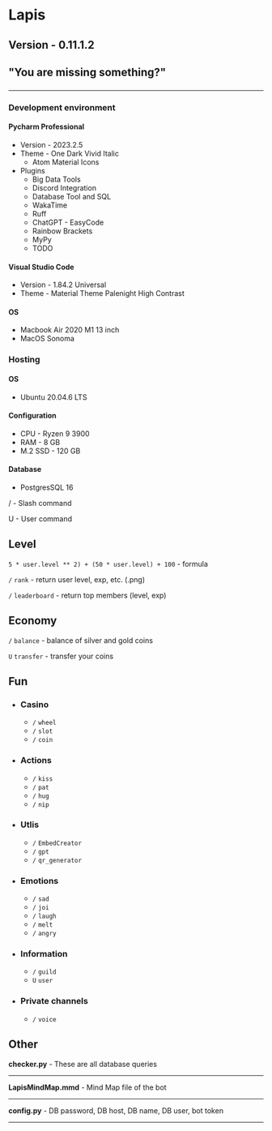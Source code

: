 # Lapis
## Version - 0.11.1.2
## "You are missing something?"

### 
 
 ------------
 
 ### Development environment
 #### Pycharm Professional
   - Version - 2023.2.5
   - Theme - One Dark Vivid Italic
       - Atom Material Icons
   - Plugins 
     - Big Data Tools
     - Discord Integration
     - Database Tool and SQL
     - WakaTime
     - Ruff
     - ChatGPT - EasyCode
     - Rainbow Brackets
     - MyPy
     - TODO
 #### Visual Studio Code
   - Version - 1.84.2 Universal 
   - Theme - Material Theme Palenight High Contrast
 #### OS 
   - Macbook Air 2020 M1 13 inch
   - MacOS Sonoma
 ### Hosting
 #### OS
   - Ubuntu 20.04.6 LTS
 #### Configuration
   - CPU - Ryzen 9 3900
   - RAM - 8 GB
   - M.2 SSD - 120 GB
 #### Database
   - PostgresSQL 16

 / - Slash command 
 
 U - User command

## Level
 `5 * user.level ** 2) + (50 * user.level) + 100` - formula

`/` `rank` - return user level, exp, etc. (.png)

`/` `leaderboard` - return top members (level, exp)

## Economy
`/` `balance` - balance of silver and gold coins

`U` `transfer` - transfer your coins 

## Fun
- ### Casino
    - `/` `wheel`
    - `/` `slot`
    - `/` `coin`

- ### Actions 
    - `/` `kiss`
    - `/` `pat`
    - `/` `hug`
    - `/` `nip`
- ### Utlis
    - `/` `EmbedCreator`
    - `/` `gpt`
    - `/` `qr_generator`

- ### Emotions
    - `/` `sad`
    - `/` `joi`
    - `/` `laugh`
    - `/` `melt`
    - `/` `angry`

- ### Information
    - `/` `guild`
    - `U` `user`

- ### Private channels
    - `/` `voice`


## Other
**checker.py** - These are all database queries
___
**LapisMindMap.mmd** - Mind Map file of the bot
___
**config.py** - DB password, DB host, DB name, DB user, bot token
___